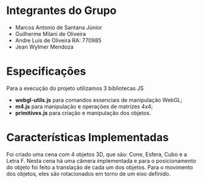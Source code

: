 # Integrantes do Grupo
- Marcos Antonio de Santana Júnior
- Guilherme Milani de Oliveira
- Andre Luis de Oliveira  RA: 770985
- Jean Wylmer Mendoza

# Especificações

Para a execução do projeto utilizamos 3 bibliotecas JS

- **webgl-utils.js** para comandos essenciais de manipulação WebGL;
- **m4.js** para manipulação e operações de matrizes 4x4;
- **primitives.js** para criação e manipulação dos objetos.


# Características Implementadas
Foi criado uma cena com 4 objetos 3D, que são: Cone, Esfera, Cubo e a Letra F. Nesta cena há uma câmera implementada e para o posicionamento do objeto foi feito a translação de cada um dos objetos. Para o movimento dos objetos, eles são rotacionados em torno de um eixo definido.
